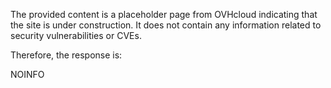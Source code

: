 The provided content is a placeholder page from OVHcloud indicating that the site is under construction. It does not contain any information related to security vulnerabilities or CVEs.

Therefore, the response is:

NOINFO